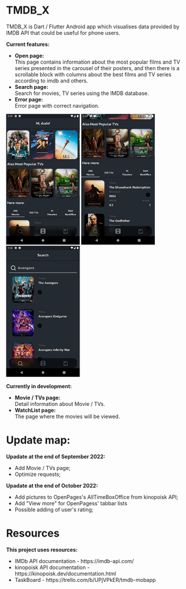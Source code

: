 # TMDB_X
<p align="left">
TMDB_X is Dart / Flutter Android app which visualises data provided by IMDB API 
that could be useful for phone users.

<b> Current features:</b></br>
<ul>
<li><b>Open page: </b></br>
This page contains information about the most popular films and TV series presented in the carousel of their posters, and then there is a scrollable block with columns about the best films and TV series according to imdb and others.
<li><b>Search page: </b></br>
Search for movies, TV series using the IMDB database.
<li><b>Error page: </b></br>
Error page with correct navigation.
</ul>

</p> <p align="left">
<img src="TMDB_X/assets/images/op1.png" alt="application" width="200" />
<img src="TMDB_X/assets/images/op2.png" alt="application" width="200" />
<img src="TMDB_X/assets/images/op3.png" alt="application" width="200" />
<p>

<b> Currently in development:</b></br>
<ul>
<li><b>Movie / TVs page:</b></br>
Detail information about Movie / TVs.
<li><b>WatchList page:</b></br>
The page where the movies will be viewed.
</ul>

# Update map:

<b>Upadate at the end of September 2022:</b>
<ul>
<li>Add Movie / TVs page;
<li>Optimize requests;
</ul>

<b>Upadate at the end of October 2022:</b>
<ul>
<li>Add pictures to OpenPages's AllTimeBoxOffice from kinopoisk API;
<li>Add "View more" for OpenPagess' tabbar lists
<li>Possible adding of user's rating;
</ul>

# Resources
<b>This project uses resources:</b>
<ul>
<li>IMDb API documentation - https://imdb-api.com/</li>
<li>kinopoisk API documentation - https://kinopoisk.dev/documentation.html</li>
<li>TaskBoard - https://trello.com/b/UPjVPkER/tmdb-mobapp </li>
</ul>